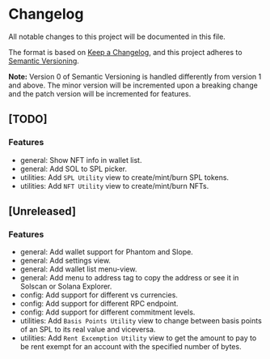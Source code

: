 # Changelog

All notable changes to this project will be documented in this file.

The format is based on [Keep a Changelog](https://keepachangelog.com/en/1.0.0/),
and this project adheres to [Semantic Versioning](https://semver.org/spec/v2.0.0.html).

**Note:** Version 0 of Semantic Versioning is handled differently from version 1 and above.
The minor version will be incremented upon a breaking change and the patch version will be incremented for features.

## [TODO]

### Features

* general: Show NFT info in wallet list.
* general: Add SOL to SPL picker.
* utilities: Add `SPL Utility` view to create/mint/burn SPL tokens.
* utilities: Add `NFT Utility` view to create/mint/burn NFTs.

## [Unreleased]

### Features

* general: Add wallet support for Phantom and Slope.
* general: Add settings view.
* general: Add wallet list menu-view.
* general: Add menu to address tag to copy the address or see it in Solscan or Solana Explorer.
* config: Add support for different vs currencies.
* config: Add support for different RPC endpoint.
* config: Add support for different commitment levels.
* utilities: Add `Basis Points Utility` view to change between basis points of an SPL to its real value and viceversa.
* utilities: Add `Rent Excemption Utility` view to get the amount to pay to be rent exempt for an account with the
  specified number of bytes.
